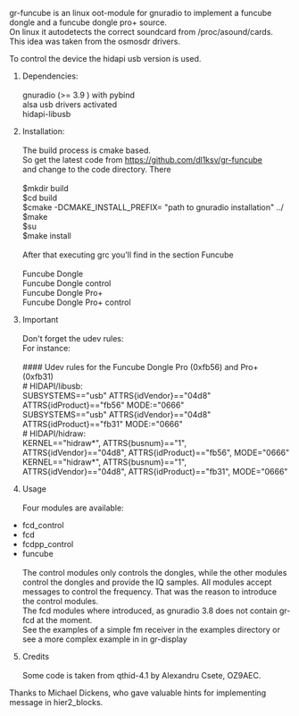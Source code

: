 gr-funcube is an linux oot-module for gnuradio to implement a funcube dongle and a funcube dongle pro+ source.  
On linux it autodetects the correct soundcard from /proc/asound/cards.  
This idea was taken from the osmosdr drivers.

To control the device the hidapi usb version is used.


1.   Dependencies:  
    &nbsp;   
gnuradio (>= 3.9 ) with pybind  
alsa usb drivers activated  
hidapi-libusb  

2.   Installation:  
    &nbsp;  
The build process is cmake based.  
So get the latest code from https://github.com/dl1ksv/gr-funcube  
and change to the code directory. There   
&nbsp;  
$mkdir build  
$cd build  
$cmake -DCMAKE_INSTALL_PREFIX= "path to gnuradio installation" ../  
$make  
$su  
$make install  
&nbsp;      
After that executing grc  you'll find in the section Funcube   
&nbsp;  
Funcube Dongle  
Funcube Dongle control  
Funcube Dongle Pro+  
Funcube Dongle Pro+ control

3.   Important  
    &nbsp;  
Don't forget the udev rules:  
For instance:  
&nbsp;  
    #### Udev rules for the Funcube Dongle Pro (0xfb56) and Pro+ (0xfb31)   
    # HIDAPI/libusb:  
SUBSYSTEMS=="usb" ATTRS{idVendor}=="04d8" ATTRS{idProduct}=="fb56" MODE:="0666"    
SUBSYSTEMS=="usb" ATTRS{idVendor}=="04d8" ATTRS{idProduct}=="fb31" MODE:="0666"  
    # HIDAPI/hidraw:  
KERNEL=="hidraw*", ATTRS{busnum}=="1", ATTRS{idVendor}=="04d8", ATTRS{idProduct}=="fb56", MODE="0666"  
KERNEL=="hidraw*", ATTRS{busnum}=="1", ATTRS{idVendor}=="04d8", ATTRS{idProduct}=="fb31", MODE="0666"  

4.    Usage  
    &nbsp;  
Four modules are available:  
   - fcd_control  
   - fcd  
   - fcdpp_control  
   - funcube  
&nbsp;  
    The control modules only controls the dongles, while the other modules control the dongles and provide the IQ samples.
All modules accept messages to control the frequency. That was the reason to introduce the control modules.
&nbsp;  
    The fcd modules where introduced, as gnuradio 3.8 does not contain gr-fcd at the moment.  
See the examples of a simple fm receiver in the examples directory or see a more complex example in in gr-display


5.    Credits  
    &nbsp;  
Some code is taken from qthid-4.1 by Alexandru Csete, OZ9AEC.  

Thanks to Michael Dickens, who gave valuable hints for implementing message in hier2_blocks.
